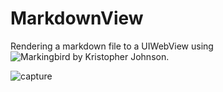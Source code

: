 # MarkdownView 

Rendering a markdown file to a UIWebView using ![Markingbird by Kristopher Johnson](https://github.com/kristopherjohnson/Markingbird). 

![capture](http://labs.jasonsturges.com/swift/labs/markdown.png)
